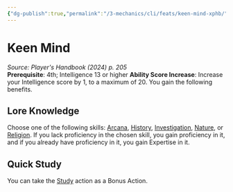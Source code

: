 ```yaml
---
{"dg-publish":true,"permalink":"/3-mechanics/cli/feats/keen-mind-xphb/","tags":["ttrpg-cli/compendium/src/5e/xphb","ttrpg-cli/feat"],"noteIcon":""}
---
```


# Keen Mind
*Source: Player's Handbook (2024) p. 205*  
**Prerequisite**: 4th; Intelligence 13 or higher
**Ability Score Increase**: Increase your Intelligence score by 1, to a maximum of 20.
You gain the following benefits.

## Lore Knowledge

Choose one of the following skills: [Arcana](3-Mechanics/CLI/rules/skills.md#Arcana), [History](3-Mechanics/CLI/rules/skills.md#History), [Investigation](3-Mechanics/CLI/rules/skills.md#Investigation), [Nature](3-Mechanics/CLI/rules/skills.md#Nature), or [Religion](3-Mechanics/CLI/rules/skills.md#Religion). If you lack proficiency in the chosen skill, you gain proficiency in it, and if you already have proficiency in it, you gain Expertise in it.

## Quick Study

You can take the [Study](3-Mechanics/CLI/rules/actions.md#Study) action as a Bonus Action.